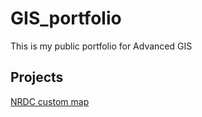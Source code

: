# GIS_portfolio
This is my public portfolio for Advanced GIS

## Projects
[NRDC custom map](https://mattko517.github.io/GIS_portfolio/NRDC_custom_map)

